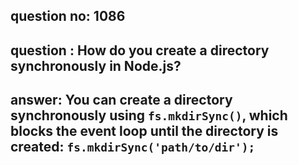 
      
## question no: 1086

## question : How do you create a directory synchronously in Node.js?

## answer: You can create a directory synchronously using `fs.mkdirSync()`, which blocks the event loop until the directory is created: `fs.mkdirSync('path/to/dir');`
      